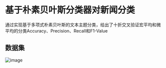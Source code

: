 # 基于朴素贝叶斯分类器对新闻分类
通过实现基于多项式朴素贝叶斯的文本主题分类，给出了十折交叉验证宏平均和微平均的分类Accuracy、Precision、Recall和F1-Value
## 数据集
![image](https://user-images.githubusercontent.com/77225753/144349983-8c62f6f1-ad5f-4baf-8d5b-9879ce42293b.png)

